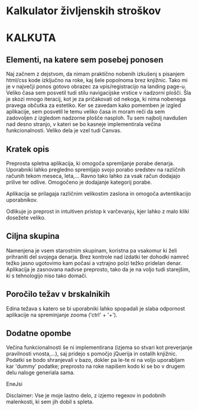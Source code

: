 Kalkulator življenskih stroškov
===============================

KALKUTA
=======

Elementi, na katere sem posebej ponosen
---------------------------------------

Naj začnem z dejstvom, da nimam praktično nobenih izkušenj s pisanjem 
html/css kode izključno na roke, kaj šele popolnoma brez knjižnic.
Tako mi je v največji ponos gotovo obrazec za vpis/registracijo
na landing page-u. 
Veliko časa sem posvetil tudi stilu navigacijske vrstice v nadzorni plošči.
Šla je skozi mnogo iteracij, kot je za pričakovati od nekoga, ki nima nobenega 
pravega občutka za estetiko. Ker se zavedam kako pomemben je izgled aplikacije,
sem posvetil le temu veliko časa in moram reči da sem zadovoljen
z izgledom nadzorne plošče nasploh. 
Tu sem najbolj navdušen nad desno stranjo, v kateri se bo kasneje implementirala 
večina funkcionalnosti.
Veliko dela je vzel tudi Canvas.

Kratek opis
-----------

Preprosta spletna aplikacija, ki omogoča spremljanje porabe denarja.
Uporabniki lahko pregledno spremljajo svojo porabo sredstev na 
različnih računih tekom meseca, leta,... 
Ravno tako lahko za vsak račun dodajajo prilive ter odlive. Omogočeno je
dodajanje kategorij porabe.

Aplikacija se prilagaja različnim velikostim zaslona in omogoča avtentikacijo 
uporabnikov. 

Odlikuje jo preprost in intuitiven pristop k varčevanju, kjer lahko 
z malo kliki dosežete veliko.

Ciljna skupina
--------------

Namenjena je vsem starostnim skupinam, koristna pa vsakomur ki želi prihraniti 
del svojega denarja. Brez kontrole nad izdatki ter dohodki namreč težko jasno
ugotovimo kam počasi a vztrajno polzi težko pridelan denar. Aplikacija je 
zasnovana nadvse preprosto, tako da je na voljo tudi starejšim, ki s tehnologijo
niso tako domači. 

Poročilo težav v brskalnikih
----------------------------

Edina težava s katero se bi uporabniki lahko spopadali je 
slaba odpornost aplikacije na spreminjanje zooma ('ctrl' + '+').

Dodatne opombe
--------------

Večina funkcionalnosti še ni implementirana (izjema so stvari kot preverjanje
pravilnosti vnosta,...), saj pridejo s pomočjo jQuerija 
in ostalih knjižnic. Podatki se bodo shranjevali v bazo, dokler pa le-te ni na 
voljo uporabljam kar 'dummy' podatke; preprosto na roke napišem kodo ki se bo
v drugem delu naloge generiala sama. 

EneJsi

Disclaimer: Vse je moje lastno delo, z izjemo regexov in podobnih malenkosti, ki
sem jih dobil s spleta. 